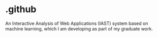 # .github
An Interactive Analysis of Web Applications (IAST) system based on machine learning, which I am developing as part of my graduate work.
